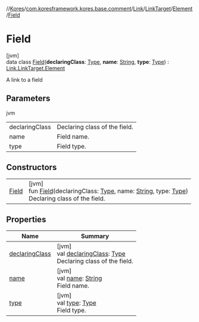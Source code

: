 //[Kores](../../../../../../index.md)/[com.koresframework.kores.base.comment](../../../../index.md)/[Link](../../../index.md)/[LinkTarget](../../index.md)/[Element](../index.md)/[Field](index.md)

# Field

[jvm]\
data class [Field](index.md)(**declaringClass**: [Type](https://docs.oracle.com/javase/8/docs/api/java/lang/reflect/Type.html), **name**: [String](https://kotlinlang.org/api/latest/jvm/stdlib/kotlin/-string/index.html), **type**: [Type](https://docs.oracle.com/javase/8/docs/api/java/lang/reflect/Type.html)) : [Link.LinkTarget.Element](../index.md)

A link to a field

## Parameters

jvm

| | |
|---|---|
| declaringClass | Declaring class of the field. |
| name | Field name. |
| type | Field type. |

## Constructors

| | |
|---|---|
| [Field](-field.md) | [jvm]<br>fun [Field](-field.md)(declaringClass: [Type](https://docs.oracle.com/javase/8/docs/api/java/lang/reflect/Type.html), name: [String](https://kotlinlang.org/api/latest/jvm/stdlib/kotlin/-string/index.html), type: [Type](https://docs.oracle.com/javase/8/docs/api/java/lang/reflect/Type.html))<br>Declaring class of the field. |

## Properties

| Name | Summary |
|---|---|
| [declaringClass](declaring-class.md) | [jvm]<br>val [declaringClass](declaring-class.md): [Type](https://docs.oracle.com/javase/8/docs/api/java/lang/reflect/Type.html)<br>Declaring class of the field. |
| [name](name.md) | [jvm]<br>val [name](name.md): [String](https://kotlinlang.org/api/latest/jvm/stdlib/kotlin/-string/index.html)<br>Field name. |
| [type](type.md) | [jvm]<br>val [type](type.md): [Type](https://docs.oracle.com/javase/8/docs/api/java/lang/reflect/Type.html)<br>Field type. |
